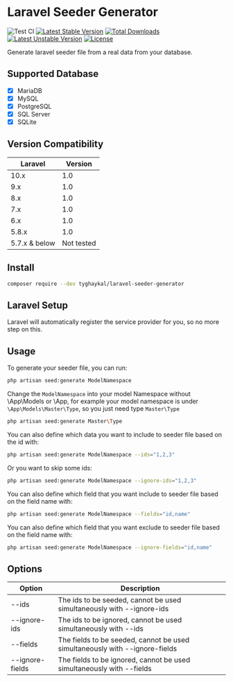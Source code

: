 # Laravel Seeder Generator

![Test CI](https://github.com/tyghaykal/laravel-seeder-generator/actions/workflows/test.yml/badge.svg?branch=main)
[![Latest Stable Version](http://poser.pugx.org/tyghaykal/laravel-seed-generator/v)](https://packagist.org/packages/tyghaykal/laravel-seed-generator) [![Total Downloads](http://poser.pugx.org/tyghaykal/laravel-seed-generator/downloads)](https://packagist.org/packages/tyghaykal/laravel-seed-generator) [![Latest Unstable Version](http://poser.pugx.org/tyghaykal/laravel-seed-generator/v/unstable)](https://packagist.org/packages/tyghaykal/laravel-seed-generator) [![License](http://poser.pugx.org/tyghaykal/laravel-seed-generator/license)](https://packagist.org/packages/tyghaykal/laravel-seed-generator)

Generate laravel seeder file from a real data from your database.

## Supported Database

-   [x] MariaDB
-   [x] MySQL
-   [x] PostgreSQL
-   [x] SQL Server
-   [x] SQLite

## Version Compatibility

| Laravel       | Version    |
| ------------- | ---------- |
| 10.x          | 1.0        |
| 9.x           | 1.0        |
| 8.x           | 1.0        |
| 7.x           | 1.0        |
| 6.x           | 1.0        |
| 5.8.x         | 1.0        |
| 5.7.x & below | Not tested |

## Install

```bash
composer require --dev tyghaykal/laravel-seeder-generator
```

## Laravel Setup

Laravel will automatically register the service provider for you, so no more step on this.

## Usage

To generate your seeder file, you can run:

```bash
php artisan seed:generate ModelNamespace
```

Change the `ModelNamespace` into your model Namespace without \App\Models or \App, for example your model namespace is under `\App\Models\Master\Type`, so you just need type `Master\Type`

```bash
php artisan seed:generate Master\Type
```

You can also define which data you want to include to seeder file based on the id with:

```bash
php artisan seed:generate ModelNamespace --ids="1,2,3"
```

Or you want to skip some ids:

```bash
php artisan seed:generate ModelNamespace --ignore-ids="1,2,3"
```

You can also define which field that you want include to seeder file based on the field name with:

```bash
php artisan seed:generate ModelNamespace --fields="id,name"
```

You can also define which field that you want exclude to seeder file based on the field name with:

```bash
php artisan seed:generate ModelNamespace --ignore-fields="id,name"
```

## Options

| Option          | Description                                                                 |
| --------------- | --------------------------------------------------------------------------- |
| --ids           | The ids to be seeded, cannot be used simultaneously with --ignore-ids       |
| --ignore-ids    | The ids to be ignored, cannot be used simultaneously with --ids             |
| --fields        | The fields to be seeded, cannot be used simultaneously with --ignore-fields |
| --ignore-fields | The fields to be ignored, cannot be used simultaneously with --fields       |
